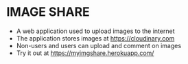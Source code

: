 # IMAGE SHARE
* A web application used to upload images to the internet 
* The application stores images at https://cloudinary.com
* Non-users and users can upload and comment on images
* Try it out at https://myimgshare.herokuapp.com/
